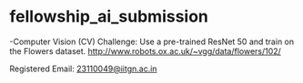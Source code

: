 # fellowship_ai_submission
-Computer Vision (CV) Challenge: Use a pre-trained ResNet 50 and train on the Flowers dataset.
 http://www.robots.ox.ac.uk/~vgg/data/flowers/102/

 Registered Email: 23110049@iitgn.ac.in

